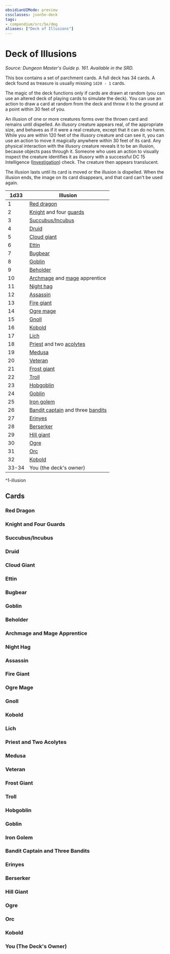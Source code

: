 ```yaml
---
obsidianUIMode: preview
cssclasses: json5e-deck
tags:
- compendium/src/5e/dmg
aliases: ["Deck of Illusions"]
---
```

# Deck of Illusions
*Source: Dungeon Master's Guide p. 161. Available in the SRD.*  

This box contains a set of parchment cards. A full deck has 34 cards. A deck found as treasure is usually missing `1d20 - 1` cards.

The magic of the deck functions only if cards are drawn at random (you can use an altered deck of playing cards to simulate the deck). You can use an action to draw a card at random from the deck and throw it to the ground at a point within 30 feet of you.

An illusion of one or more creatures forms over the thrown card and remains until dispelled. An illusory creature appears real, of the appropriate size, and behaves as if it were a real creature, except that it can do no harm. While you are within 120 feet of the illusory creature and can see it, you can use an action to move it magically anywhere within 30 feet of its card. Any physical interaction with the illusory creature reveals it to be an illusion, because objects pass through it. Someone who uses an action to visually inspect the creature identifies it as illusory with a successful DC 15 Intelligence ([Investigation](z_compendium/rules/skills.md#Investigation)) check. The creature then appears translucent.

The illusion lasts until its card is moved or the illusion is dispelled. When the illusion ends, the image on its card disappears, and that card can't be used again.

| 1d33 | Illusion |
|------|----------|
| 1 | [Red dragon](z_compendium/bestiary/dragon/adult-red-dragon.md) |
| 2 | [Knight](z_compendium/bestiary/humanoid/knight.md) and four [guards](z_compendium/bestiary/humanoid/guard.md) |
| 3 | [Succubus/Incubus](z_compendium/bestiary/fiend/succubus.md) |
| 4 | [Druid](z_compendium/bestiary/humanoid/druid.md) |
| 5 | [Cloud giant](z_compendium/bestiary/giant/cloud-giant.md) |
| 6 | [Ettin](z_compendium/bestiary/giant/ettin.md) |
| 7 | [Bugbear](z_compendium/bestiary/humanoid/bugbear.md) |
| 8 | [Goblin](z_compendium/bestiary/humanoid/goblin.md) |
| 9 | [Beholder](z_compendium/bestiary/aberration/beholder.md) |
| 10 | [Archmage](z_compendium/bestiary/humanoid/archmage.md) and [mage](z_compendium/bestiary/humanoid/mage.md) apprentice |
| 11 | [Night hag](z_compendium/bestiary/fiend/night-hag.md) |
| 12 | [Assassin](z_compendium/bestiary/humanoid/assassin.md) |
| 13 | [Fire giant](z_compendium/bestiary/giant/fire-giant.md) |
| 14 | [Ogre mage](z_compendium/bestiary/giant/oni.md) |
| 15 | [Gnoll](z_compendium/bestiary/humanoid/gnoll.md) |
| 16 | [Kobold](z_compendium/bestiary/humanoid/kobold.md) |
| 17 | [Lich](z_compendium/bestiary/undead/lich.md) |
| 18 | [Priest](z_compendium/bestiary/humanoid/priest.md) and two [acolytes](z_compendium/bestiary/humanoid/acolyte.md) |
| 19 | [Medusa](z_compendium/bestiary/monstrosity/medusa.md) |
| 20 | [Veteran](z_compendium/bestiary/humanoid/veteran.md) |
| 21 | [Frost giant](z_compendium/bestiary/giant/frost-giant.md) |
| 22 | [Troll](z_compendium/bestiary/giant/troll.md) |
| 23 | [Hobgoblin](z_compendium/bestiary/humanoid/hobgoblin.md) |
| 24 | [Goblin](z_compendium/bestiary/humanoid/goblin.md) |
| 25 | [Iron golem](z_compendium/bestiary/construct/iron-golem.md) |
| 26 | [Bandit captain](z_compendium/bestiary/humanoid/bandit-captain.md) and three [bandits](z_compendium/bestiary/humanoid/bandit.md) |
| 27 | [Erinyes](z_compendium/bestiary/fiend/erinyes.md) |
| 28 | [Berserker](z_compendium/bestiary/humanoid/berserker.md) |
| 29 | [Hill giant](z_compendium/bestiary/giant/hill-giant.md) |
| 30 | [Ogre](z_compendium/bestiary/giant/ogre.md) |
| 31 | [Orc](z_compendium/bestiary/humanoid/orc.md) |
| 32 | [Kobold](z_compendium/bestiary/humanoid/kobold.md) |
| 33-34 | You (the deck's owner) |
^1-illusion

## Cards

### Red Dragon


### Knight and Four Guards


### Succubus/Incubus


### Druid


### Cloud Giant


### Ettin


### Bugbear


### Goblin


### Beholder


### Archmage and Mage Apprentice


### Night Hag


### Assassin


### Fire Giant


### Ogre Mage


### Gnoll


### Kobold


### Lich


### Priest and Two Acolytes


### Medusa


### Veteran


### Frost Giant


### Troll


### Hobgoblin


### Goblin


### Iron Golem


### Bandit Captain and Three Bandits


### Erinyes


### Berserker


### Hill Giant


### Ogre


### Orc


### Kobold


### You (The Deck's Owner)
